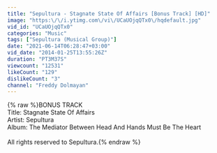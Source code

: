 ```yaml
---
title: "Sepultura - Stagnate State Of Affairs [Bonus Track] [HD]"
image: "https:\/\/i.ytimg.com\/vi\/UCaUOjqQTx0\/hqdefault.jpg"
vid_id: "UCaUOjqQTx0"
categories: "Music"
tags: ["Sepultura (Musical Group)"]
date: "2021-06-14T06:28:47+03:00"
vid_date: "2014-01-25T13:55:26Z"
duration: "PT3M37S"
viewcount: "12531"
likeCount: "129"
dislikeCount: "3"
channel: "Freddy Dolmayan"
---
```

{% raw %}BONUS TRACK<br />Title: Stagnate State Of Affairs <br />Artist: Sepultura<br />Album: The Mediator Between Head And Hands Must Be The Heart<br /><br />All rights reserved to Sepultura.{% endraw %}
